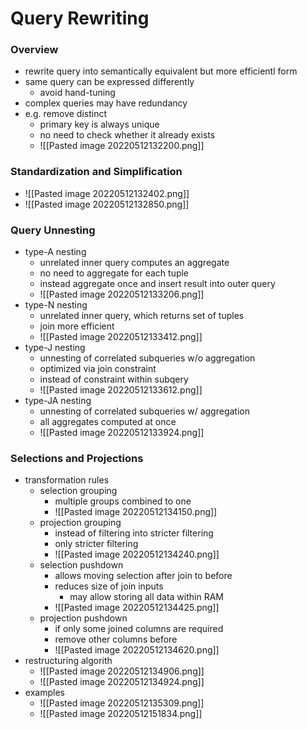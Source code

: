# Query Rewriting
### Overview
+ rewrite query into semantically equivalent but more efficientl form
+ same query can be expressed differently
	+ avoid hand-tuning
+ complex queries may have redundancy
+ e.g. remove distinct
	+ primary key is always unique
	+ no need to check whether it already exists
	+ ![[Pasted image 20220512132200.png]]

### Standardization and Simplification
+ ![[Pasted image 20220512132402.png]]
+ ![[Pasted image 20220512132850.png]]

### Query Unnesting
+  type-A nesting
	+ unrelated inner query computes an aggregate
	+ no need to aggregate for each tuple
	+ instead aggregate once and insert result into outer query
	+ ![[Pasted image 20220512133206.png]]
+ type-N nesting
	+ unrelated inner query, which returns set of tuples
	+ join more efficient
	+ ![[Pasted image 20220512133412.png]]
+ type-J nesting
	+ unnesting of correlated subqueries w/o aggregation
	+ optimized via join constraint
	+ instead of constraint within subqery
	+ ![[Pasted image 20220512133612.png]]
+ type-JA nesting
	+ unnesting of correlated subqueries w/ aggregation
	+ all aggregates computed at once
	+ ![[Pasted image 20220512133924.png]]

### Selections and Projections
+ transformation rules
	+ selection grouping
		+ multiple groups combined to one
		+ ![[Pasted image 20220512134150.png]]
	+ projection grouping
		+ instead of filtering into stricter filtering
		+ only stricter filtering
		+ ![[Pasted image 20220512134240.png]]
	+ selection pushdown
		+ allows moving selection after join to before
		+ reduces size of join inputs
			+ may allow storing all data within RAM 
		+ ![[Pasted image 20220512134425.png]]
	+ projection pushdown
		+ if only some joined columns are required
		+ remove other columns before
		+ ![[Pasted image 20220512134620.png]]
+ restructuring algorith
	+ ![[Pasted image 20220512134906.png]]
	+ ![[Pasted image 20220512134924.png]]
+ examples
	+ ![[Pasted image 20220512135309.png]]
	+ ![[Pasted image 20220512151834.png]]